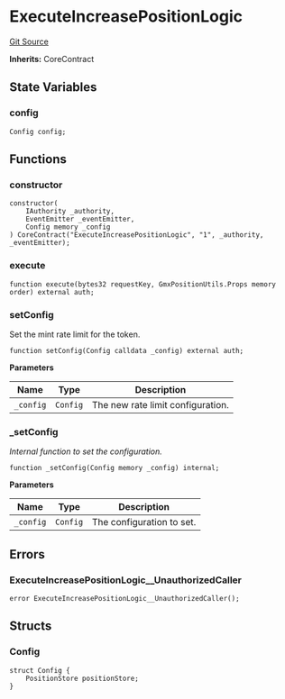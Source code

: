# ExecuteIncreasePositionLogic
[Git Source](https://github.com/GMX-Blueberry-Club/puppet-contracts/blob/474b8277cbb576730f09bb3ba6a3b6396a451789/src/position/ExecuteIncreasePositionLogic.sol)

**Inherits:**
CoreContract


## State Variables
### config

```solidity
Config config;
```


## Functions
### constructor


```solidity
constructor(
    IAuthority _authority,
    EventEmitter _eventEmitter,
    Config memory _config
) CoreContract("ExecuteIncreasePositionLogic", "1", _authority, _eventEmitter);
```

### execute


```solidity
function execute(bytes32 requestKey, GmxPositionUtils.Props memory order) external auth;
```

### setConfig

Set the mint rate limit for the token.


```solidity
function setConfig(Config calldata _config) external auth;
```
**Parameters**

|Name|Type|Description|
|----|----|-----------|
|`_config`|`Config`|The new rate limit configuration.|


### _setConfig

*Internal function to set the configuration.*


```solidity
function _setConfig(Config memory _config) internal;
```
**Parameters**

|Name|Type|Description|
|----|----|-----------|
|`_config`|`Config`|The configuration to set.|


## Errors
### ExecuteIncreasePositionLogic__UnauthorizedCaller

```solidity
error ExecuteIncreasePositionLogic__UnauthorizedCaller();
```

## Structs
### Config

```solidity
struct Config {
    PositionStore positionStore;
}
```

